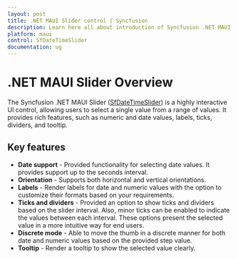 ```yaml
---
layout: post
title: .NET MAUI Slider control | Syncfusion
description: Learn here all about introduction of Syncfusion .NET MAUI Slider (SfDateTimeSlider) control with key features and more.
platform: maui
control: SfDateTimeSlider
documentation: ug
---
```


# .NET MAUI Slider Overview

The Syncfusion .NET MAUI Slider ([SfDateTimeSlider](https://www.syncfusion.com/maui-controls/maui-slider)) is a highly interactive UI control, allowing users to select a single value from a range of values. It provides rich features, such as numeric and date values, labels, ticks, dividers, and tooltip.

## Key features

* **Date support** - Provided functionality for selecting date values. It provides support up to the seconds interval.
* **Orientation** - Supports both horizontal and vertical orientations.
* **Labels** - Render labels for date and numeric values with the option to customize their formats based on your requirements.
* **Ticks and dividers** - Provided an option to show ticks and dividers based on the slider interval. Also, minor ticks can be enabled to indicate the values between each interval. These options present the selected value in a more intuitive way for end users.
* **Discrete mode** - Able to move the thumb in a discrete manner for both date and numeric values based on the provided step value.
* **Tooltip** - Render a tooltip to show the selected value clearly.

